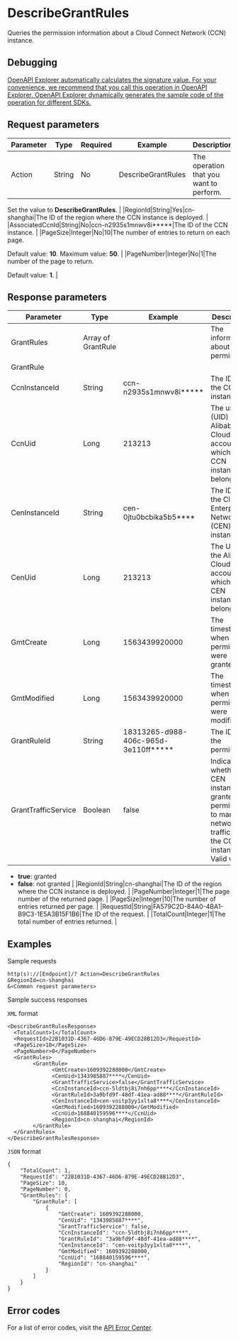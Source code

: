 # DescribeGrantRules

Queries the permission information about a Cloud Connect Network \(CCN\) instance.

## Debugging

[OpenAPI Explorer automatically calculates the signature value. For your convenience, we recommend that you call this operation in OpenAPI Explorer. OpenAPI Explorer dynamically generates the sample code of the operation for different SDKs.](https://api.aliyun.com/#product=Smartag&api=DescribeGrantRules&type=RPC&version=2018-03-13)

## Request parameters

|Parameter|Type|Required|Example|Description|
|---------|----|--------|-------|-----------|
|Action|String|No|DescribeGrantRules|The operation that you want to perform.

 Set the value to **DescribeGrantRules**. |
|RegionId|String|Yes|cn-shanghai|The ID of the region where the CCN instance is deployed. |
|AssociatedCcnId|String|No|ccn-n2935s1mnwv8i\*\*\*\*\*|The ID of the CCN instance. |
|PageSize|Integer|No|10|The number of entries to return on each page.

 Default value: **10**. Maximum value: **50**. |
|PageNumber|Integer|No|1|The number of the page to return.

 Default value: **1**. |

## Response parameters

|Parameter|Type|Example|Description|
|---------|----|-------|-----------|
|GrantRules|Array of GrantRule| |The information about the permissions. |
|GrantRule| | | |
|CcnInstanceId|String|ccn-n2935s1mnwv8i\*\*\*\*\*|The ID of the CCN instance. |
|CcnUid|Long|213213|The user ID \(UID\) of the Alibaba Cloud account to which the CCN instance belongs. |
|CenInstanceId|String|cen-0jtu0bcbika5b5\*\*\*\*|The ID of the Cloud Enterprise Network \(CEN\) instance. |
|CenUid|Long|213213|The UID of the Alibaba Cloud account to which the CEN instance belongs. |
|GmtCreate|Long|1563439920000|The timestamp when the permissions were granted. |
|GmtModified|Long|1563439920000|The timestamp when the permissions were modified. |
|GrantRuleId|String|18313265-d988-406c-965d-3e110ff\*\*\*\*\*|The ID of the permission. |
|GrantTrafficService|Boolean|false|Indicates whether the CEN instance is granted permissions to manage network traffic from the CCN instance. Valid values:

 -   **true**: granted
-   **false**: not granted |
|RegionId|String|cn-shanghai|The ID of the region where the CCN instance is deployed. |
|PageNumber|Integer|1|The page number of the returned page. |
|PageSize|Integer|10|The number of entries returned per page. |
|RequestId|String|FA579C2D-84A0-4BA1-B9C3-1E5A3B15F1B6|The ID of the request. |
|TotalCount|Integer|1|The total number of entries returned. |

## Examples

Sample requests

```
http(s)://[Endpoint]/? Action=DescribeGrantRules
&RegionId=cn-shanghai
&<Common request parameters>
```

Sample success responses

`XML` format

```
<DescribeGrantRulesResponse>
  <TotalCount>1</TotalCount>
  <RequestId>22B1031D-4367-46D6-879E-49ECD28B12D3</RequestId>
  <PageSize>10</PageSize>
  <PageNumber>0</PageNumber>
  <GrantRules>
        <GrantRule>
              <GmtCreate>1609392288000</GmtCreate>
              <CenUid>1343985887****</CenUid>
              <GrantTrafficService>false</GrantTrafficService>
              <CcnInstanceId>ccn-5ldtbj8i7nh6pp****</CcnInstanceId>
              <GrantRuleId>3a9bfd9f-48df-41ea-ad88****</GrantRuleId>
              <CenInstanceId>cen-voitp3yy1xlta8****</CenInstanceId>
              <GmtModified>1609392288000</GmtModified>
              <CcnUid>168840159596****</CcnUid>
              <RegionId>cn-shanghai</RegionId>
        </GrantRule>
  </GrantRules>
</DescribeGrantRulesResponse>
```

`JSON` format

```
{
	"TotalCount": 1,
	"RequestId": "22B1031D-4367-46D6-879E-49ECD28B12D3",
	"PageSize": 10,
	"PageNumber": 0,
	"GrantRules": {
		"GrantRule": [
			{
				"GmtCreate": 1609392288000,
				"CenUid": "1343985887****",
				"GrantTrafficService": false,
				"CcnInstanceId": "ccn-5ldtbj8i7nh6pp****",
				"GrantRuleId": "3a9bfd9f-48df-41ea-ad88****",
				"CenInstanceId": "cen-voitp3yy1xlta8****",
				"GmtModified": 1609392288000,
				"CcnUid": "168840159596****",
				"RegionId": "cn-shanghai"
			}
		]
	}
}
```

## Error codes

For a list of error codes, visit the [API Error Center](https://error-center.alibabacloud.com/status/product/Smartag).

